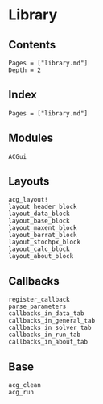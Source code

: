 # Library

## Contents

```@contents
Pages = ["library.md"]
Depth = 2
```

## Index

```@index
Pages = ["library.md"]
```

## Modules

```@docs
ACGui
```

## Layouts

```@docs
acg_layout!
layout_header_block
layout_data_block
layout_base_block
layout_maxent_block
layout_barrat_block
layout_stochpx_block
layout_calc_block
layout_about_block
```

## Callbacks

```@docs
register_callback
parse_parameters
callbacks_in_data_tab
callbacks_in_general_tab
callbacks_in_solver_tab
callbacks_in_run_tab
callbacks_in_about_tab
```

## Base

```@docs
acg_clean
acg_run
```
